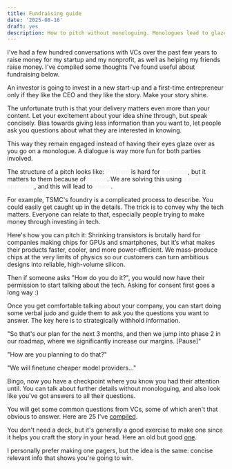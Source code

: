 ```yaml
---
title: Fundraising guide
date: '2025-08-16'
draft: yes
description: How to pitch without monologuing. Monologues lead to glazed eyes.
---
```


I've had a few hundred conversations with VCs over the past few years to raise money for my startup and my nonprofit, as well as helping my friends raise money. I've compiled some thoughts I've found useful about fundraising below.

An investor is going to invest in a new start-up and a first-time entrepreneur only if they like the CEO and they like the story. Make your story shine.

The unfortunate truth is that your delivery matters even more than your content. Let your excitement about your idea shine through, but speak concisely. Bias towards giving less information than you want to, let people ask you questions about what they are interested in knowing.

This way they remain engaged instead of having their eyes glaze over as you go on a monologue. A dialogue is way more fun for both parties involved.

The structure of a pitch looks like: <span style="color:rgb(237, 236, 235)">Problem</span> is hard for <span style="color:rgb(237, 236, 235)">audience</span>, but it matters to them because of <span style="color:rgb(237, 236, 235)">reason</span>. We are solving this using <span style="color:rgb(237, 236, 235)">a new approach</span>, and this will lead to <span style="color:rgb(237, 236, 235)">vision</span>.

For example, TSMC's foundry is a complicated process to describe. You could easily get caught up in the details. The trick is to convey why the tech matters. Everyone can relate to that, especially people trying to make money through investing in tech.

Here's how you can pitch it:
Shrinking transistors is brutally hard for companies making chips for GPUs and smartphones, but it’s what makes their products faster, cooler, and more power-efficient. We mass-produce chips at the very limits of physics so our customers can turn ambitious designs into reliable, high-volume silicon.

Then if someone asks "How do you do it?", you would now have their permission to start talking about the tech. Asking for consent first goes a long way :)

Once you get comfortable talking about your company, you can start doing some verbal judo and guide them to ask you the questions you want to answer. The key here is to strategically withhold information.

"So that's our plan for the next 3 months, and then we jump into phase 2 in our roadmap, where we significantly increase our margins. [Pause]"

"How are you planning to do that?"

"We will finetune cheaper model providers..."

Bingo, now you have a checkpoint where you know you had their attention until. You can talk about further details without monologuing, and also look like you've got answers to all their questions.

You will get some common questions from VCs, some of which aren't that obvious to answer. Here are 25 I've [compiled](/writings/fundraising-faq).

You don't need a deck, but it's generally a good exercise to make one since it helps you craft the story in your head. Here an old but good [one](https://drive.google.com/file/d/1u4fi3Z9E7ToHqAxSBEtJitgVPNw_aznW/view?usp=drive_link).

I personally prefer making one pagers, but the idea is the same: concise relevant info that shows you're going to win.
